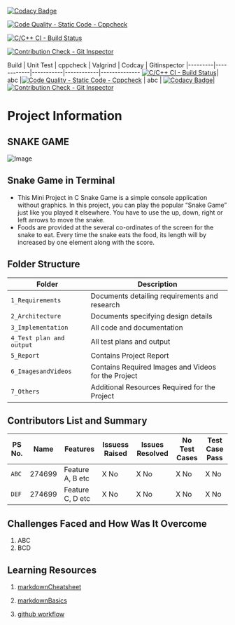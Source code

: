 [![Codacy Badge](https://app.codacy.com/project/badge/Grade/a040f55e109b4a6e8ca7789f162e0b00)](https://www.codacy.com/gh/274699/MiniProject_LTTS/dashboard?utm_source=github.com&amp;utm_medium=referral&amp;utm_content=274699/MiniProject_LTTS&amp;utm_campaign=Badge_Grade)

[![Code Quality - Static Code - Cppcheck](https://github.com/274699/MiniProject_LTTS/actions/workflows/cppcheck.yml/badge.svg)](https://github.com/274699/MiniProject_LTTS/actions/workflows/cppcheck.yml)

[![C/C++ CI - Build Status](https://github.com/274699/MiniProject_LTTS/actions/workflows/c-cpp.yml/badge.svg)](https://github.com/274699/MiniProject_LTTS/actions/workflows/c-cpp.yml)

[![Contribution Check - Git Inspector](https://github.com/274699/MiniProject_LTTS/actions/workflows/gitinspector.yml/badge.svg)](https://github.com/274699/MiniProject_LTTS/actions/workflows/gitinspector.yml)


Build | Unit Test | cppcheck | Valgrind | Codcay | Gitinspector
|---------|------------|-----------|------------|--------------
[![C/C++ CI - Build Status](https://github.com/274699/MiniProject_LTTS/actions/workflows/c-cpp.yml/badge.svg)](https://github.com/274699/MiniProject_LTTS/actions/workflows/c-cpp.yml)| abc |[![Code Quality - Static Code - Cppcheck](https://github.com/274699/MiniProject_LTTS/actions/workflows/cppcheck.yml/badge.svg)](https://github.com/274699/MiniProject_LTTS/actions/workflows/cppcheck.yml) | abc | [![Codacy Badge](https://app.codacy.com/project/badge/Grade/a040f55e109b4a6e8ca7789f162e0b00)](https://www.codacy.com/gh/274699/MiniProject_LTTS/dashboard?utm_source=github.com&amp;utm_medium=referral&amp;utm_content=274699/MiniProject_LTTS&amp;utm_campaign=Badge_Grade)| [![Contribution Check - Git Inspector](https://github.com/274699/MiniProject_LTTS/actions/workflows/gitinspector.yml/badge.svg)](https://github.com/274699/MiniProject_LTTS/actions/workflows/gitinspector.yml)



# Project Information
## **SNAKE GAME**

![Image](https://github.com/274699/MiniProject_Template/blob/e16e983d78a25a415b749a1fb569b5d0ea04d3ae/MiniProject_C/6_ImagesAndVideos/front_page.png)

## Snake Game in Terminal
* This Mini Project in C Snake Game is a simple console application without graphics. In this project, you can play the popular “Snake Game” just like you played it elsewhere. You have to use the up, down, right or left arrows to move the snake.
* Foods are provided at the several co-ordinates of the screen for the snake to eat. Every time the snake eats the food, its length will by increased by one element along with the score. 


## Folder Structure

Folder             | Description
-------------------| -----------------------------------------
`1_Requirements`   | Documents detailing requirements and research
`2_Architecture`         | Documents specifying design details
`3_Implementation` | All code and documentation
`4_Test plan and output` | All test plans and output
`5_Report`      | Contains Project Report
`6_ImagesandVideos`| Contains Required Images and Videos for the Project
`7_Others` | Additional Resources Required for the Project

## Contributors List and Summary

PS No. |  Name   |    Features    | Issuess Raised |Issues Resolved|No Test Cases|Test Case Pass
-------|---------|----------------|----------------|---------------|-------------|--------------
`ABC` | 274699 | Feature A, B etc    | X No     | X No   |X No   |X No
`DEF` | 274699 | Feature C, D etc    | X No     | X No   |X No   |X No

## Challenges Faced and How Was It Overcome

1. ABC
2. BCD

## Learning Resources

1. [markdownCheatsheet](https://github.com/adam-p/markdown-here/wiki/Markdown-Cheatsheet)

2. [markdownBasics](https://guides.github.com/features/mastering-markdown/)

3. [github workflow](https://docs.github.com/en/actions/learn-github-action)

 

